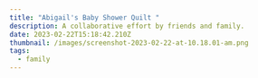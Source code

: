 ```yaml
---
title: "Abigail's Baby Shower Quilt "
description: A collaborative effort by friends and family.
date: 2023-02-22T15:18:42.210Z
thumbnail: /images/screenshot-2023-02-22-at-10.18.01-am.png
tags:
  - family
---
```

